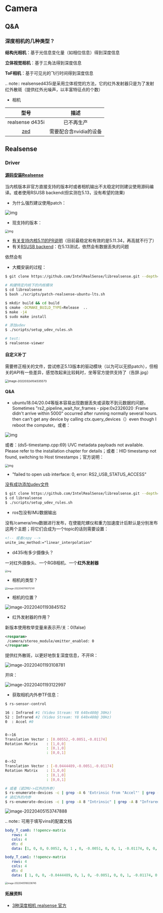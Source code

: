 # Camera

## Q&A

### 深度相机的几种类型？

**结构光相机**：基于光信息变化量（如相位信息）得到深度信息

**立体视觉相机**：基于三角法得到深度信息

**ToF相机**：基于可见光的飞行时间得到深度信息

.. note:: realsensed435i是采用立体视觉的方法，它的红外发射器只是为了发射红外散斑（提供红外光噪声，以丰富特征点的个数）

- 相机

|                型号                |          描述          |
| :--------------------------------: | :--------------------: |
|          realsense d435i           |       已不再生产       |
| [zed](https://www.stereolabs.com/) | 需要配合含nvidia的设备 |

## Realsense

### Driver

#### [源码安装Realsense](https://github.com/IntelRealSense/librealsense/blob/master/doc/installation.md)

当内核版本非官方直接支持的版本时或者相机输出不太稳定时则建议使用源码编译。或者使用RSUSB backend(但实测在5.13，没有希望的效果)

- 为什么强烈建议使用patch：

![img](https://natsu-akatsuki.oss-cn-guangzhou.aliyuncs.com/img/FeCwfRwDKLBg4kON.png!thumbnail)

- 现支持的版本：

<img src="https://natsu-akatsuki.oss-cn-guangzhou.aliyuncs.com/img/AC4sXLKg96fADiPY.png!thumbnail" alt="img" style="zoom:67%;" />

- [有关支持内核5.11的PR说明](https://github.com/IntelRealSense/librealsense/pull/9727)（目前最稳定和有效的是5.11.34，再高就不行了）
- 有关[RSUSB backend](https://github.com/IntelRealSense/librealsense/issues/10306)：在5.13测试，依然会有数据丢失的问题

依然会有

- 大概安装的过程：

```bash
$ git clone https://github.com/IntelRealSense/librealsense.git --depth=1

# 构建特定内核下的内核模块
$ cd librealsense 
$ bash ./scripts/patch-realsense-ubuntu-lts.sh

$ mkdir build && cd build
$ cmake -DCMAKE_BUILD_TYPE=Release  ..
$ make -j4
$ sudo make install

# 添加udev
$ ./scripts/setup_udev_rules.sh

# test:
$ realsense-viewer
```

#### 自定义补丁

需要修正相关的文件，尝试修正5.13版本的驱动模块（以为可以无损patch），但相关的API有一些差异，感觉改起来比较耗时，坐等官方提供支持了（告辞.jpg）

<img src="https://natsu-akatsuki.oss-cn-guangzhou.aliyuncs.com/img/image-20220324104535573.png" alt="image-20220324104535573" style="zoom:67%;" />

#### Q&A

- ubuntu18.04/20.04等版本容易出现数据丢失或读取不到元数据的问题，Sometimes "rs2_pipeline_wait_for_frames - pipe:0x2326020 :Frame didn't arrive within 5000" occurred after running normally several hours. then can't get any device by calling ctx.query_devices（）even though I reboot the computer。或者：

![img](https://natsu-akatsuki.oss-cn-guangzhou.aliyuncs.com/img/Ubik2ySGaJfFRChA.png!thumbnail)

或者：(ds5-timestamp.cpp:69) UVC metadata payloads not available. Please refer to the installation chapter for details；或者：HID timestamp not found, switching to Host timestamps；官方说明：

<img src="https://natsu-akatsuki.oss-cn-guangzhou.aliyuncs.com/img/OMexwVLPme42VIqT.png!thumbnail" alt="img" style="zoom:67%;" />

- "failed to open usb interface: 0, error: RS2_USB_STATUS_ACCESS"

[没有成功添加udev文件](https://github.com/IntelRealSense/realsense-ros/issues/1408)

```bash
$ git clone https://github.com/IntelRealSense/librealsense.git --depth=1
$ cd librealsense
$ ./scripts/setup_udev_rules.sh
```

- ros包没有IMU数据输出

 没有/camera/imu数据进行发布，在使能陀螺仪和重力加速度计后默认是分别发布这两个主题；将它们合成为一个topic的话则需要设置：

```xml
<!-- 或者copy -->
unite_imu_method:="linear_interpolation"
```

- d435i有多少摄像头？

一对红外摄像头、一个RGB相机、一个**红外发射器**

<img src="https://natsu-akatsuki.oss-cn-guangzhou.aliyuncs.com/img/QSLj0qWun6t5Rwnu.png!thumbnail" alt="img" style="zoom: 50%;" />

- 相机的类型？

<img src="https://natsu-akatsuki.oss-cn-guangzhou.aliyuncs.com/img/image-20220401193712141.png" alt="image-20220401193712141" style="zoom: 50%;" />

- 相机的位置？

![image-20220401193845152](https://natsu-akatsuki.oss-cn-guangzhou.aliyuncs.com/img/image-20220401193845152.png)

- 红外发射器的作用？

新版本使用枚举变量来表示开/关：0(false)

```xml
<rosparam>
 /camera/stereo_module/emitter_enabled: 0
</rosparam>
```

提供红外散斑，以更好地恢复深度信息，不开IR：

![image-20220401193108781](https://natsu-akatsuki.oss-cn-guangzhou.aliyuncs.com/img/image-20220401193108781.png)

开IR：

![image-20220401193122997](https://natsu-akatsuki.oss-cn-guangzhou.aliyuncs.com/img/image-20220401193122997.png)

- 获取相机内外参TF信息：

```bash
$ rs-sensor-control

16 : Infrared #1 (Video Stream: Y8 640x480@ 30Hz)
52 : Infrared #2 (Video Stream: Y8 640x480@ 30Hz)
0  : Accel #0


0->16
Translation Vector : [0.00552,-0.0051,-0.01174]
Rotation Matrix    : [1,0,0]
                   : [0,1,0]
                   : [0,0,1]

0->52
Translation Vector : [-0.0444489,-0.0051,-0.01174]
Rotation Matrix    : [1,0,0]
                   : [0,1,0]
                   : [0,0,1]

# 或者（读IMU->红外的外参）
$ rs-enumerate-devices -c | grep -A 6 'Extrinsic from "Accel"' | grep -A 6 "Infrared"
# 读红外的内参
$ rs-enumerate-devices -c | grep -A 8 "Intrinsic" | grep -A 8 "Infrared" | grep -A 8 "640x480"
```

![image-20220405153747888](https://natsu-akatsuki.oss-cn-guangzhou.aliyuncs.com/img/image-20220405153747888.png)

.. note:: 可用于填写vins的配置文档

```yaml
body_T_cam0: !!opencv-matrix
   rows: 4
   cols: 4
   dt: d
   data: [1, 0, 0, 0.0052, 0, 1 , 0, -0.0051, 0, 0, 1, -0.01174, 0, 0, 0, 1]

body_T_cam1: !!opencv-matrix
   rows: 4
   cols: 4
   dt: d
   data: [ 1, 0, 0, -0.0444489, 0, 1, 0, -0.0051, 0, 0, 1, -0.01174, 0, 0, 0, 1]
```

<img src="https://natsu-akatsuki.oss-cn-guangzhou.aliyuncs.com/img/image-20220405160236745.png" alt="image-20220405160236745" style="zoom:50%;" />

#### 拓展资料

- [3种深度相机 realsense 官方](https://www.intelrealsense.com/beginners-guide-to-depth/)
